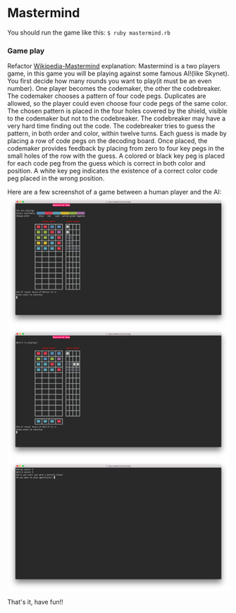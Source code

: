 # Mastermind

You should run the game like this: `$ ruby mastermind.rb`

### Game play

Refactor [Wikipedia-Mastermind](http://en.wikipedia.org/wiki/Mastermind_%28board_game%29) explanation: Mastermind is a two players game, in this game you will be playing against some famous AI!(like Skynet). You first decide how many rounds you want to play(it must be an even number). One player becomes the codemaker, the other the codebreaker. The codemaker chooses a pattern of four code pegs. Duplicates are allowed, so the player could even choose four code pegs of the same color. The chosen pattern is placed in the four holes covered by the shield, visible to the codemaker but not to the codebreaker. The codebreaker may have a very hard time finding out the code.
The codebreaker tries to guess the pattern, in both order and color, within twelve turns. Each guess is made by placing a row of code 
pegs on the decoding board. Once placed, the codemaker provides feedback by placing from zero to four key pegs in the small holes of 
the row with the guess. A colored or black key peg is placed for each code peg from the guess which is correct in both color and position. 
A white key peg indicates the existence of a correct color code peg placed in the wrong position.

Here are a few screenshot of a game between a human player and the AI:
![human playing](https://github.com/kriox26/odin_project/blob/master/project_oop/mastermind/imgs/human_playing.png)
![ai playing](https://github.com/kriox26/odin_project/blob/master/project_oop/mastermind/imgs/ai_playing.png)
![end of the game](https://github.com/kriox26/odin_project/blob/master/project_oop/mastermind/imgs/end_of_game.png)

That's it, have fun!!
